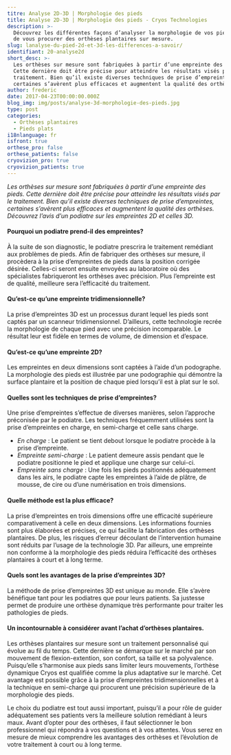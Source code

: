 ```yaml
---
titre: Analyse 2D-3D | Morphologie des pieds
title: Analyse 2D-3D | Morphologie des pieds - Cryos Technologies
description: >-
  Découvrez les différentes façons d’analyser la morphologie de vos pieds afin
  de vous procurer des orthèses plantaires sur mesure.
slug: lanalyse-du-pied-2d-et-3d-les-differences-a-savoir/
identifiant: 20-analyse2d
short_desc: >-
  Les orthèses sur mesure sont fabriquées à partir d’une empreinte des pieds.
  Cette dernière doit être précise pour atteindre les résultats visés par le
  traitement. Bien qu’il existe diverses techniques de prise d’empreintes,
  certaines s’avèrent plus efficaces et augmentent la qualité des orthèses.
author: frederic
date: 2017-04-23T00:00:00.000Z
blog_img: img/posts/analyse-3d-morphologie-des-pieds.jpg
type: post
categories:
  - Orthèses plantaires
  - Pieds plats
i18nlanguage: fr
isfront: true
orthese_pro: false
orthese_patients: false
cryovizion_pro: true
cryovizion_patients: true
---
```


*Les orthèses sur mesure sont fabriquées à partir d’une empreinte des pieds. Cette dernière doit être précise pour atteindre les résultats visés par le traitement. Bien qu’il existe diverses techniques de prise d’empreintes, certaines s’avèrent plus efficaces et augmentent la qualité des orthèses. Découvrez l’avis d’un podiatre sur les empreintes 2D et celles 3D.*

#### Pourquoi un podiatre prend-il des empreintes?

À la suite de son diagnostic, le podiatre prescrira le traitement remédiant aux problèmes de pieds. Afin de fabriquer des orthèses sur mesure, il procèdera à la prise d’empreintes de pieds dans la position corrigée désirée. Celles-ci seront ensuite envoyées au laboratoire où des spécialistes fabriqueront les orthèses avec précision. Plus l’empreinte est de qualité, meilleure sera l’efficacité du traitement.

#### Qu’est-ce qu’une empreinte tridimensionnelle?

La prise d’empreintes 3D est un processus durant lequel les pieds sont captés par un scanneur tridimensionnel. D’ailleurs, cette technologie recrée la morphologie de chaque pied avec une précision incomparable. Le résultat leur est fidèle en termes de volume, de dimension et d’espace.

#### Qu’est-ce qu’une empreinte 2D?

Les empreintes en deux dimensions sont captées à l’aide d’un podographe. La morphologie des pieds est illustrée par une podographie qui démontre la surface plantaire et la position de chaque pied lorsqu’il est à plat sur le sol.

#### Quelles sont les techniques de prise d’empreintes?

Une prise d’empreintes s’effectue de diverses manières, selon l’approche préconisée par le podiatre. Les techniques fréquemment utilisées sont la prise d’empreintes en charge, en semi-charge et celle sans charge.

- *En charge* : Le patient se tient debout lorsque le podiatre procède à la prise d’empreinte.
- *Empreinte semi-charge* : Le patient demeure assis pendant que le podiatre positionne le pied et applique une charge sur celui-ci.
- *Empreinte sans charge* : Une fois les pieds positionnés adéquatement dans les airs, le podiatre capte les empreintes à l’aide de plâtre, de mousse, de cire ou d’une numérisation en trois dimensions.

#### Quelle méthode est la plus efficace?

La prise d’empreintes en trois dimensions offre une efficacité supérieure comparativement à celle en deux dimensions. Les informations fournies sont plus élaborées et précises, ce qui facilite la fabrication des orthèses plantaires. De plus, les risques d’erreur découlant de l’intervention humaine sont réduits par l’usage de la technologie 3D. Par ailleurs, une empreinte non conforme à la morphologie des pieds réduira l’efficacité des orthèses plantaires à court et à long terme.

#### Quels sont les avantages de la prise d’empreintes 3D?

La méthode de prise d’empreintes 3D est unique au monde. Elle s’avère bénéfique tant pour les podiatres que pour leurs patients. Sa justesse permet de produire une orthèse dynamique très performante pour traiter les pathologies de pieds.

#### Un incontournable à considérer avant l’achat d’orthèses plantaires.

Les orthèses plantaires sur mesure sont un traitement personnalisé qui évolue au fil du temps. Cette dernière se démarque sur le marché par son mouvement de flexion-extention, son confort, sa taille et sa polyvalence. Puisqu’elle s’harmonise aux pieds sans limiter leurs mouvements, l’orthèse dynamique Cryos est qualifiée comme la plus adaptative sur le marché. Cet avantage est possible grâce à la prise d’empreintes tridimensionnelles et à la technique en semi-charge qui procurent une précision supérieure de la morphologie des pieds.

Le choix du podiatre est tout aussi important, puisqu’il a pour rôle de guider adéquatement ses patients vers la meilleure solution remédiant à leurs maux. Avant d’opter pour des orthèses, il faut sélectionner le bon professionnel qui répondra à vos questions et à vos attentes. Vous serez en mesure de mieux comprendre les avantages des orthèses et l’évolution de votre traitement à court ou à long terme.